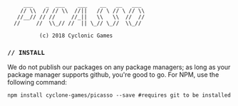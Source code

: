 ```  
     ___    _  ___    ___    __   __   ___
    // \\  // // \\  //||   // \ // \ // \\
   //__// // //     //_||   \\   \\  //  //
  //     //  \\_// //  || \_// \_//  \\_//
  
          (c) 2018 Cyclonic Games
```

### `// INSTALL`
We do not publish our packages on any package managers; as long as your package manager supports github, you're good to go. For NPM, use the following command:

```shell
npm install cyclone-games/picasso --save #requires git to be installed
```
